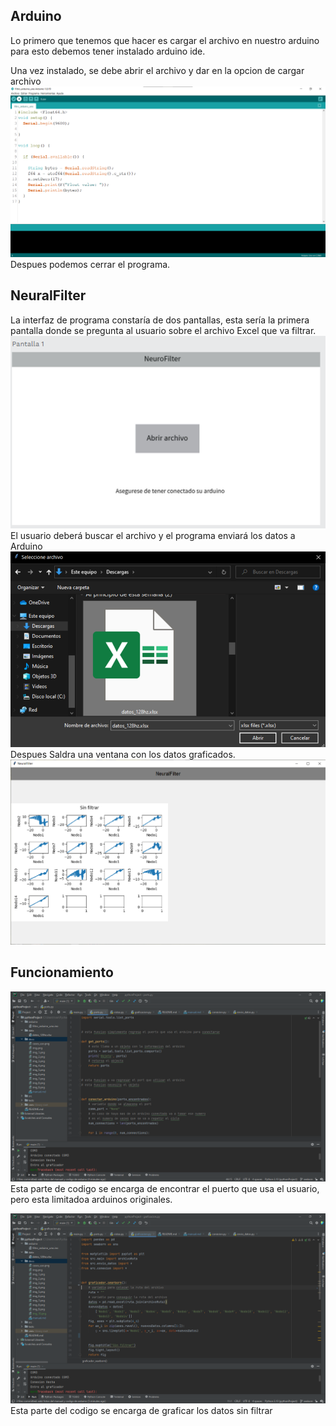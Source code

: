 ## Arduino
Lo primero que tenemos que hacer es cargar el archivo en nuestro arduino 
para esto debemos tener instalado arduino ide.

Una vez instalado, se debe abrir el archivo y dar en la opcion de cargar archivo
![img_8.png](img_8.png)
Despues podemos cerrar el programa.

## NeuralFilter
La interfaz de programa constaría de dos pantallas, esta sería la primera pantalla donde 
se pregunta al usuario sobre el archivo Excel que va filtrar.
![img_6.png](img_7.png)
El usuario deberá buscar el archivo y el programa enviará los datos a Arduino
![img_8.png](img_6.png)
Despues Saldra una ventana con los datos graficados.
![img_9.png](img_9.png)

## Funcionamiento
![img_10.png](img_10.png)
Esta parte de codigo se encarga de encontrar el puerto que usa el
usuario, pero esta limitadoa arduinos originales.

![img_11.png](img_11.png)
Esta parte del codigo se encarga de graficar los datos 
sin filtrar